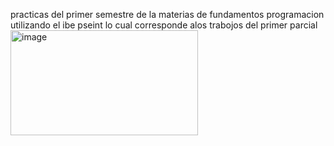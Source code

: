 practicas del primer semestre de la materias de fundamentos programacion utilizando el ibe pseint lo cual corresponde alos trabojos del primer parcial <img width="300" height="168" alt="image" src="https://github.com/user-attachments/assets/c82178c5-c25f-41ec-bbdc-830f5a12e0fd" />
